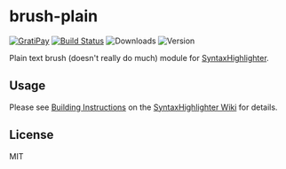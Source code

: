 # brush-plain

[![GratiPay](https://img.shields.io/gratipay/user/alexgorbatchev.svg)](https://gratipay.com/alexgorbatchev/)
[![Build Status](https://travis-ci.org/syntaxhighlighter/brush-plain.svg)](https://travis-ci.org/syntaxhighlighter/brush-plain)
![Downloads](https://img.shields.io/npm/dm/brush-plain.svg)
![Version](https://img.shields.io/npm/v/brush-plain.svg)

Plain text brush (doesn't really do much) module for [SyntaxHighlighter](https://github.com/syntaxhighlighter/syntaxhighlighter).

## Usage

Please see [Building Instructions](https://github.com/syntaxhighlighter/syntaxhighlighter/wiki/Building) on the [SyntaxHighlighter Wiki](https://github.com/syntaxhighlighter/syntaxhighlighter/wiki) for details.

## License

MIT
